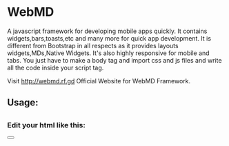 # WebMD
A javascript framework for developing mobile apps quickly.
It contains widgets,bars,toasts,etc and many more for quick app development.
It is different from Bootstrap in all respects as it provides layouts widgets,MDs,Native Widgets.
It's also highly responsive for mobile and tabs.
You just have to make a body tag and import css and js files and write all the code inside your
script tag.

Visit <a>http://webmd.rf.gd</a> Official Website for WebMD Framework.
<section>
    <h1><strong>Usage:</strong><h1/>
    <h3>Edit your html like this:</h3>
      <button><html></button>
